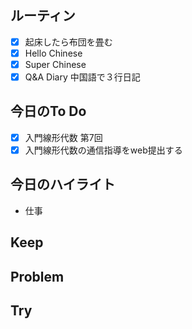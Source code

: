 ## ルーティン
- [x] 起床したら布団を畳む
- [x] Hello Chinese
- [x] Super Chinese
- [x] Q&A Diary 中国語で３行日記
## 今日のTo Do
- [x] 入門線形代数 第7回
- [x] 入門線形代数の通信指導をweb提出する
## 今日のハイライト
- 仕事
## Keep
## Problem
## Try
